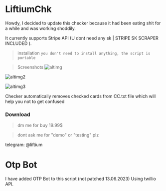 # LiftiumChk 








Howdy, I decided to update this checker because it had been eating shit for a while and was working shoddily. 


It currently supports Stripe API (U dont need any sk | STRIPE SK SCRAPER INCLUDED ).


> installation
`you don't need to install anything, the script is portable`


> Screenshots
![altimg](https://cdn.discordapp.com/attachments/1105422613280473140/1118517570643951686/image.png)

![altimg2](https://cdn.discordapp.com/attachments/1105422613280473140/1118518289824489573/image.png)

![altimg3](https://cdn.discordapp.com/attachments/1105422613280473140/1118517920356651028/image.png)




Checker automatically removes checked cards from CC.txt file which will help you not to get confused












### Download

> dm me for buy 19.99$ 

> dont ask me for "demo" or "testing" plz

telegram: @liftium



     

# Otp Bot
I have added OTP Bot to this script (not patched 13.06.2023)
Using twillio API.










 



